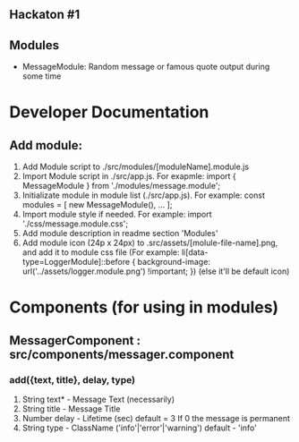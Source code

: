 ## Hackaton #1

## Modules
- MessageModule: Random message or famous quote output during some time 

# Developer Documentation
## Add module:
1. Add Module script to ./src/modules/[moduleName].module.js
2. Import Module script in ./src/app.js. For exapmle: import { MessageModule } from './modules/message.module';
3. Initializate module in module list (./src/app.js). For example: const modules = [
  new MessageModule(), ...
];
4. Import module style if needed. For example: import './css/message.module.css';
5. Add module description in readme section 'Modules'
6. Add module icon (24p x 24px) to .src/assets/[molule-file-name].png, and add it to module css file (For example: li[data-type=LoggerModule]::before { background-image: url('../assets/logger.module.png') !important; }) (else it'll be default icon) 

# Components (for using in modules)
## MessagerComponent : src/components/messager.component
### add({text, title}, delay, type)
1. String text* - Message Text (necessarily)
2. String title - Message Title
3. Number delay - Lifetime (sec) default = 3 If 0 the message is permanent
4. String type - ClassName ('info'|'error'|'warning') default - 'info'
